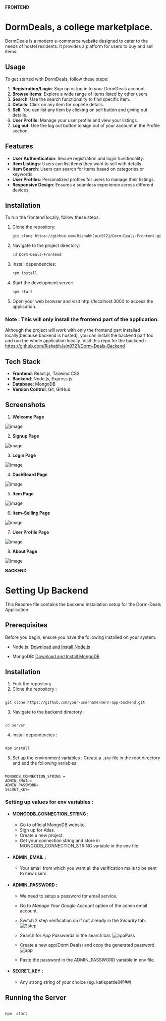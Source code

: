 **FRONTEND**
# DormDeals, a college marketplace.

DormDeals is a modern e-commerce website designed to cater to the needs of hostel residents. It provides a platform for users to buy and sell items.

## Usage

To get started with DormDeals, follow these steps:

1. **Registration/Login**: Sign up or log in to your DormDeals account.
2. **Browse Items**: Explore a wide range of items listed by other users.
3. **Search**: Use the search functionality to find specific item.
4. **Details**: Click on any item for coplete details.
5. **Sell**: You can list any item by clicking on sell button and giving out details.
6. **User Profile**: Manage your user profile and view your listings.
7. **Log out**: Use the log out button to sign out of your account in the Profile section. 

## Features

- **User Authentication**: Secure registration and login functionality.
- **Item Listings**: Users can list items they want to sell with details.
- **Item Search**: Users can search for items based on categories or keywords.
- **User Profiles**: Personalized profiles for users to manage their listings.
- **Responsive Design**: Ensures a seamless experience across different devices.

## Installation

To run the frontend locally, follow these steps:

1. Clone the repository:

   ```bash
   git clone https://github.com/RishabhJain0721/Dorm-Deals-Frontend.git
2. Navigate to the project directory:
   ```bash
   cd Dorm-Deals-Frontend
3. Install dependencies:
   ```bash
   npm install
4. Start the development server:
   ```bash
   npm start
5. Open your web browser and visit http://localhost:3000 to access the application.

### Note : This will only install the frontend part of the application.
Although the project *will work* with only the frontend part installed locally(because backend is hosted), you can install the backend part too and run the whole application locally. Visit this repo for the backend :
https://github.com/RishabhJain0721/Dorm-Deals-Backend

## Tech Stack

- **Frontend**: React.js, Tailwind CSS
- **Backend**: Node.js, Express.js
- **Database**: MongoDB
- **Version Control**: Git, GitHub


## Screenshots

1. **Welcome Page**

![image](https://github.com/Kiran-Alex/Dorm-Deals-Frontend/assets/98690069/380dd6c1-cec4-4212-9bb5-1efb81eee9ec)


2. **Signup Page**

![image](https://github.com/Kiran-Alex/Dorm-Deals-Frontend/assets/98690069/584e1606-c121-4f8a-ae65-9c0d4966f3c6)


3. **Login Page**

![image](https://github.com/Kiran-Alex/Dorm-Deals-Frontend/assets/98690069/27ba31ad-dff2-4254-88f3-89e53a1f26a7)


4. **DashBoard Page**

![image](https://github.com/Kiran-Alex/Dorm-Deals-Frontend/assets/98690069/5af6f110-28bb-4b49-bedc-a928a228c2bf)


5. **Item Page**

![image](https://github.com/Kiran-Alex/Dorm-Deals-Frontend/assets/98690069/97eb1a45-e1ab-4d48-ab52-6b991a128d36)


6. **Item-Selling Page**

![image](https://github.com/Kiran-Alex/Dorm-Deals-Frontend/assets/98690069/04fe52f8-a78e-499e-a6ba-430f698be858)


7. **User Profile Page**

![image](https://github.com/Kiran-Alex/Dorm-Deals-Frontend/assets/98690069/264bd0a2-5ce2-440a-ac8d-9a7f48f59420)


8. **About Page**

![image](https://github.com/Kiran-Alex/Dorm-Deals-Frontend/assets/98690069/61016287-1e87-4886-831d-d9927d88570f)

**BACKEND**

# Setting Up Backend

This Readme file contains the backend installation setup for the Dorm-Deals Application.

## Prerequisites
Before you begin, ensure you have the following installed on your system:

- Node.js: [Download and Install Node.js](https://nodejs.org/)

- MongoDB: [Download and Install MongoDB](https://www.mongodb.com/try/download/community)

## Installation
1. Fork the repository 
2. Clone the repository :
```bash

git clone https://github.com/your-username/mern-app-backend.git

```
3. Navigate to the backend directory :
```bash

cd server

```
4. Install dependencies :
```bash

npm install

```
5. Set up the environment variables :
Create a `.env` file in the root directory and add the following variables:

```env

MONGODB_CONNECTION_STRING = 
ADMIN_EMAIL=
ADMIN_PASSWORD=
SECRET_KEY=

```

### Setting up values for env variables :
- #### MONGODB_CONNECTION_STRING : 
     - Go to official MongoDB website. 
     - Sign up for Atlas.
     - Create a new project.
     - Get your connection string and store in MONGODB_CONNECTION_STRING variable in the env file
- #### ADMIN_EMAIL :  
     - Your email from which you want all the verification mails to be sent to new users.       
- #### ADMIN_PASSWORD :
     - We need to setup a password for email service.
     - Go to *Manage Your Google Account* option of the admin email account.
     - Switch 2 step verification on if not already in the *Security* tab.
       ![2step](https://github.com/RishabhJain0721/Dorm-Deals-Backend/assets/107767172/200e9a71-69ca-4c1e-a84e-dd2ea9c51a37)

     - Search for *App Passwords* in the search bar.
![appPass](https://github.com/RishabhJain0721/Dorm-Deals-Backend/assets/107767172/044917ec-1137-4417-a8f4-d9bb2852a3e6)

    - Create a new app(Dorm Deals) and copy the generated password.
      ![app](https://github.com/RishabhJain0721/Dorm-Deals-Backend/assets/107767172/045d06be-b48b-4ef9-81e1-b4cddb93a842)
    - Paste the password in the ADMIN_PASSWORD variable in env file.
- #### SECRET_KEY :
    - Any strong string of your choice (eg. katiepattie0@##)  

## Running the Server
```bash

npm  start











